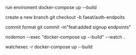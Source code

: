run enviroment
docker-compose up --build

create a new branch
git checkout -b faeat/auth-endpoits

commit format
git commit -m"feat:added signup endpoints"

nodemon --exec "docker-compose up --build" --watch .

watchexec -r docker-compose up --build
